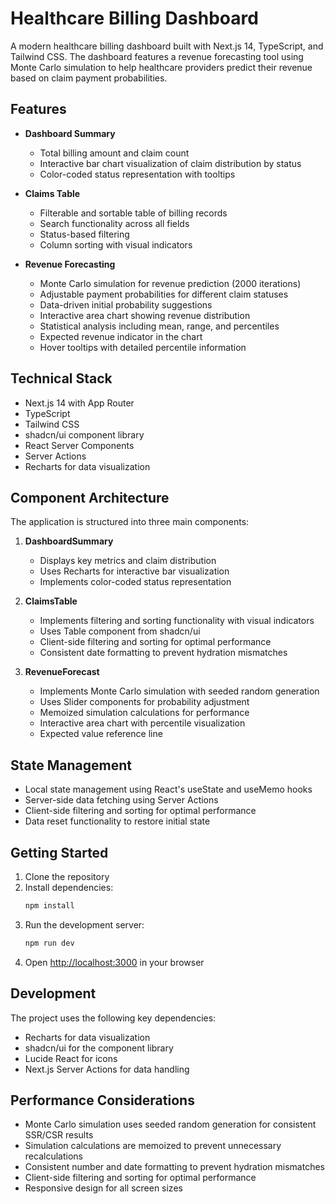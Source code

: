 # Healthcare Billing Dashboard

A modern healthcare billing dashboard built with Next.js 14, TypeScript, and Tailwind CSS. The dashboard features a revenue forecasting tool using Monte Carlo simulation to help healthcare providers predict their revenue based on claim payment probabilities.

## Features

- **Dashboard Summary**

  - Total billing amount and claim count
  - Interactive bar chart visualization of claim distribution by status
  - Color-coded status representation with tooltips

- **Claims Table**

  - Filterable and sortable table of billing records
  - Search functionality across all fields
  - Status-based filtering
  - Column sorting with visual indicators

- **Revenue Forecasting**
  - Monte Carlo simulation for revenue prediction (2000 iterations)
  - Adjustable payment probabilities for different claim statuses
  - Data-driven initial probability suggestions
  - Interactive area chart showing revenue distribution
  - Statistical analysis including mean, range, and percentiles
  - Expected revenue indicator in the chart
  - Hover tooltips with detailed percentile information

## Technical Stack

- Next.js 14 with App Router
- TypeScript
- Tailwind CSS
- shadcn/ui component library
- React Server Components
- Server Actions
- Recharts for data visualization

## Component Architecture

The application is structured into three main components:

1. **DashboardSummary**

   - Displays key metrics and claim distribution
   - Uses Recharts for interactive bar visualization
   - Implements color-coded status representation

2. **ClaimsTable**

   - Implements filtering and sorting functionality with visual indicators
   - Uses Table component from shadcn/ui
   - Client-side filtering and sorting for optimal performance
   - Consistent date formatting to prevent hydration mismatches

3. **RevenueForecast**
   - Implements Monte Carlo simulation with seeded random generation
   - Uses Slider components for probability adjustment
   - Memoized simulation calculations for performance
   - Interactive area chart with percentile visualization
   - Expected value reference line

## State Management

- Local state management using React's useState and useMemo hooks
- Server-side data fetching using Server Actions
- Client-side filtering and sorting for optimal performance
- Data reset functionality to restore initial state

## Getting Started

1. Clone the repository
2. Install dependencies:
   ```bash
   npm install
   ```
3. Run the development server:
   ```bash
   npm run dev
   ```
4. Open [http://localhost:3000](http://localhost:3000) in your browser

## Development

The project uses the following key dependencies:

- Recharts for data visualization
- shadcn/ui for the component library
- Lucide React for icons
- Next.js Server Actions for data handling

## Performance Considerations

- Monte Carlo simulation uses seeded random generation for consistent SSR/CSR results
- Simulation calculations are memoized to prevent unnecessary recalculations
- Consistent number and date formatting to prevent hydration mismatches
- Client-side filtering and sorting for optimal performance
- Responsive design for all screen sizes
